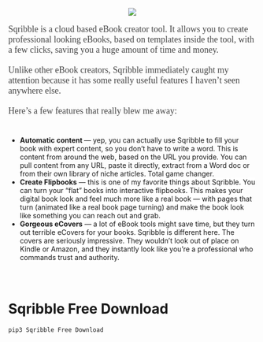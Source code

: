 <h1></h1>
<p>
<p>&nbsp;</p><div class="separator" style="clear: both; text-align: center;"><a href="https://9d389cig5wvw5sdmviv9fiopdo.hop.clickbank.net/?cbpage=trial&amp;tid=py" rel="nofollow" style="margin-left: 1em; margin-right: 1em;" target="_blank"><img border="0" data-original-height="66" data-original-width="372" src="https://blogger.googleusercontent.com/img/b/R29vZ2xl/AVvXsEi4l5Om8UgNW8H-xTWhIzADqqMVSw1UACA9qVkwlB3iq7WPzrWrDpvzG_xSJoJ7PPNSw66w9zKPeqAnlhSdobVmRP66RJT3abfvpidg4KqZyFV7Hd6cX8JpOVRQNkE_DgdHpLh6AfaVGnHsZKsRwxwsl3fj_quznxTcVdGp1D1lBSqqPxKXJNOMDpWnYQ/s16000/button_download-now-2.png" /></a></div><br /><div><p style="box-sizing: border-box; color: #454545; font-family: Circular-book; font-size: 18px; margin: 0px 0px 15px !important; padding: 0px 0px 5px;">Sqribble is a cloud based eBook creator tool. It allows you to create professional looking eBooks, based on templates inside the tool, with a few clicks, saving you a huge amount of time and money.</p><p style="box-sizing: border-box; color: #454545; font-family: Circular-book; font-size: 18px; margin: 0px 0px 15px !important; padding: 0px 0px 5px;">Unlike other eBook creators, Sqribble immediately caught my attention because it has some really useful features I haven’t seen anywhere else.</p><p style="box-sizing: border-box; color: #454545; font-family: Circular-book; font-size: 18px; margin: 0px 0px 15px !important; padding: 0px 0px 5px;">Here’s a few features that really blew me away:</p><p style="box-sizing: border-box; color: #454545; font-family: Circular-book; font-size: 18px; margin: 0px 0px 15px !important; padding: 0px 0px 5px;"></p><ul style="text-align: left;"><li><span style="box-sizing: border-box; margin: 0px; padding: 0px;"><b>Automatic content </b>—</span>&nbsp;yep, you can actually use Sqribble to fill your book with expert content, so you don’t have to write a word. This is content from around the web, based on the URL you provide. You can pull content from any URL, paste it directly, extract from a Word doc or from their own library of niche articles. Total game changer.&nbsp;</li><li><span style="box-sizing: border-box; margin: 0px; padding: 0px;"><b>Create Flipbooks</b> —</span><span style="background-color: white;">&nbsp;this is one of my favorite things about Sqribble. You can turn your “flat” books into interactive flipbooks. This makes your digital book look and feel much more like a real book — with pages that turn (animated like a real book page turning) and make the book look like something you can reach out and grab.</span></li><li><span style="box-sizing: border-box; margin: 0px; padding: 0px;"><b>Gorgeous eCovers</b> —</span><span style="background-color: white;">&nbsp;a lot of eBook tools might save time, but they turn out terrible eCovers for your books. Sqribble is different here. The covers are seriously impressive. They wouldn’t look out of place on Kindle or Amazon, and they instantly look like you’re a professional who commands trust and authority.</span></li></ul><p></p><p style="box-sizing: border-box; color: #454545; font-family: Circular-book; font-size: 18px; margin: 0px 0px 15px !important; padding: 0px 0px 5px;"><br /></p></div>


# Sqribble Free Download
```bash
pip3 Sqribble Free Download